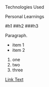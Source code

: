 Technologies Used







Personal Learnings





#h1
##h2
###h3

Paragraph.

- item 1
- item 2

1. one
2. two
3. three

[Link Text](https://google.com)